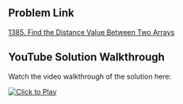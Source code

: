 ## Problem Link
[1385. Find the Distance Value Between Two Arrays](https://leetcode.com/problems/find-the-distance-value-between-two-arrays/)


## YouTube Solution Walkthrough

Watch the video walkthrough of the solution here:

[![Click to Play](https://img.youtube.com/vi/yPH9yFcz6FY/hqdefault.jpg)](https://www.youtube.com/watch?v=yPH9yFcz6FY)


